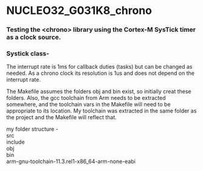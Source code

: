 # NUCLEO32_G031K8_chrono

### Testing the \<chrono\> library using the Cortex-M SysTick timer as a clock source.

### Systick class-

The interrupt rate is 1ms for callback duties (tasks) but can be changed as needed. As a chrono clock its resolution is 1us and does not depend on the interrupt rate.


The Makefile assumes the folders obj and bin exist, so initially creat these folders. Also, the gcc toolchain from Arm needs to be extracted somewhere, and the toolchain vars in the Makefile will need to be appropriate to its location. My toolchain was extracted in the same folder as the project and the Makefile will reflect that.

my folder structure -\
src\
include\
obj\
bin\
arm-gnu-toolchain-11.3.rel1-x86_64-arm-none-eabi
